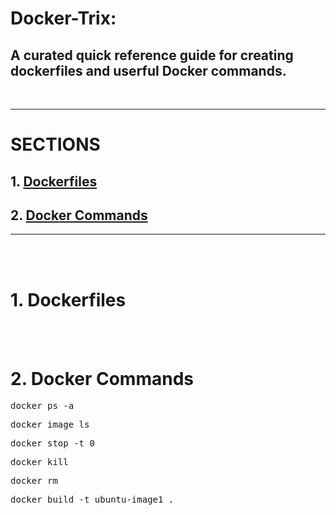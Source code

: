# Docker-Trix: 
## A curated quick reference guide for creating dockerfiles and userful Docker commands.  
<br>

---
# SECTIONS
## 1. [Dockerfiles](#1-Dockerfiles)
## 2. [Docker Commands](#2-Docker-Commands)

---

<br><br>
# 1. Dockerfiles





<br></br>
# 2. Docker Commands


<pre>
docker ps -a
</pre>



<pre>
docker image ls
</pre>



<pre>
docker stop -t 0
</pre>



<pre>
docker kill 
</pre>



<pre>
docker rm
</pre>



<pre>
docker build -t ubuntu-image1 .
</pre>


